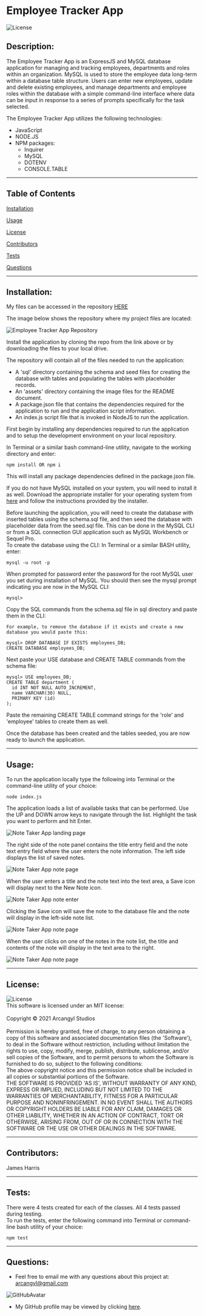 
# Employee Tracker App<br>

![License](https://img.shields.io/badge/License-MIT-green.svg)<br>

## Description:<br>

The Employee Tracker App is an ExpressJS and MySQL database application for managing and tracking employees, departments and roles within an organization. MySQL is used to store the employee data long-term within a database table structure. Users can enter new employees, update and delete existing employees, and manage departments and employee roles within the database with a simple command-line interface where data can be input in response to a series of prompts specifically for the task selected.<br>

The Employee Tracker App utilizes the following technologies:
  * JavaScript
  * NODE.JS
  * NPM packages:
    * Inquirer
    * MySQL
    * DOTENV
    * CONSOLE.TABLE

---


## Table of Contents<br>

[Installation](#installation)<br>

[Usage](#usage)<br>

[License](#license)<br>

[Contributors](#contributors)<br>

[Tests](#tests)<br>

[Questions](#Questions)<br>

---

## Installation:<br>

My files can be accessed in the repository [HERE](https://github.com/arcangyl1963/employee-tracker-db)<br>

The image below shows the repository where my project files are located:

![Employee Tracker App Repository](./public/assets/images/note-taker-app_gitrepo.png)

Install the application by cloning the repo from the link above or by downloading the files to your local drive.

The repository will contain all of the files needed to run the application:

* A 'sql' directory containing the schema and seed files for creating the database with tables and populating the tables with placeholder records.
* An 'assets' directory containing the image files for the README document.
* A package.json file that contains the dependencies required for the application to run and the application script information.
* An index.js script file that is invoked in NodeJS to run the application.

First begin by installing any dependencies required to run the application and to setup the development environment on your local repository.<br>

In Terminal or a similar bash command-line utility, navigate to the working directory and enter:<br>

~~~
npm install OR npm i
~~~

This will install any package dependencies defined in the package.json file.<br>

If you do not have MySQL installed on your system, you will need to install it as well. Download the appropriate installer for your operating system from [here](https://dev.mysql.com/downloads/installer/) and follow the instructions provided by the installer.<br>

Before launching the application, you will need to create the database with inserted tables using the schema.sql file, and then seed the database with placeholder data from the seed.sql file. This can be done in the MySQL CLI or from a SQL connection GUI application such as MySQL Workbench or Sequel Pro.<br>
To create the database using the CLI:
  In Terminal or a similar BASH utility, enter:
  ~~~
  mysql -u root -p
  ~~~
  When prompted for password enter the password for the root MySQL user you set during installation of MySQL.
  You should then see the mysql prompt indicating you are now in the MySQL CLI:
  ~~~
  mysql>
  ~~~
  Copy the SQL commands from the schema.sql file in sql directory and paste them in the CLI:
  ~~~
For example, to remove the database if it exists and create a new database you would paste this:

mysql> DROP DATABASE IF EXISTS employees_DB;
CREATE DATABASE employees_DB;
~~~
  Next paste your USE database and CREATE TABLE commands from the schema file:
  ~~~
  mysql> USE employees_DB;
  CREATE TABLE department (
    id INT NOT NULL AUTO_INCREMENT,
    name VARCHAR(30) NULL,
    PRIMARY KEY (id)
  );
~~~
Paste the remaining CREATE TABLE command strings for the 'role' and 'employee' tables to create them as well.

Once the database has been created and the tables seeded, you are now ready to launch the application.<br>

---

## Usage:<br>
To run the application locally type the following into Terminal or the command-line utility of your choice:

~~~
node index.js
~~~

The application loads a list of available tasks that can be performed. Use the UP and DOWN arrow keys to navigate through the list. Highlight the task you want to perform and hit Enter.<br>

![Note Taker App landing page](./public/assets/images/note-taker-app_landing.png)

The right side of the note panel contains the title entry field and the note text entry field where the user enters the note information. The left side displays the list of saved notes.

![Note Taker App note page](./public/assets/images/note-taker-app_notes.png)

When the user enters a title and the note text into the text area, a Save icon will display next to the New Note icon.

![Note Taker App note enter](./public/assets/images/note-taker-app_notes-enter.png)

Clicking the Save icon will save the note to the database file and the note will display in the left-side note list.

![Note Taker App note page](./public/assets/images/note-taker-app_notes-saved.png)

When the user clicks on one of the notes in the note list, the title and contents of the note will display in the text area to the right.

![Note Taker App note page](./public/assets/images/note-taker-app_notes-display-selected.png)

---

## License:<br>

![License](https://img.shields.io/badge/License-MIT-green.svg)<br>This software is licensed under an MIT license:<br><br>Copyright © 2021 Arcangyl Studios<br><br>Permission is hereby granted, free of charge, to any person obtaining a copy of this software and associated documentation files (the 'Software'), to deal in the Software without restriction, including without limitation the rights to use, copy, modify, merge, publish, distribute, sublicense, and/or sell copies of the Software, and to permit persons to whom the Software is furnished to do so, subject to the following conditions:<br>The above copyright notice and this permission notice shall be included in all copies or substantial portions of the Software.<br>THE SOFTWARE IS PROVIDED 'AS IS', WITHOUT WARRANTY OF ANY KIND, EXPRESS OR IMPLIED, INCLUDING BUT NOT LIMITED TO THE WARRANTIES OF MERCHANTABILITY, FITNESS FOR A PARTICULAR PURPOSE AND NONINFRINGEMENT. IN NO EVENT SHALL THE AUTHORS OR COPYRIGHT HOLDERS BE LIABLE FOR ANY CLAIM, DAMAGES OR OTHER LIABILITY, WHETHER IN AN ACTION OF CONTRACT, TORT OR OTHERWISE, ARISING FROM, OUT OF OR IN CONNECTION WITH THE SOFTWARE OR THE USE OR OTHER DEALINGS IN THE SOFTWARE.<br>

---

## Contributors:<br>

James Harris<br>

---

## Tests:<br>

There were 4 tests created for each of the classes. All 4 tests passed during testing.<br>
To run the tests, enter the following command into Terminal or command-line bash utility of your choice:<br>

~~~
npm test
~~~

---

## Questions:<br>


- Feel free to email me with any questions about this project at: arcangyl@gmail.com<br>

![GitHubAvatar](https://avatars.githubusercontent.com/u/77169680?v=4)<br>

- My GitHub profile may be viewed by clicking [here](https://github.com/arcangyl1963).